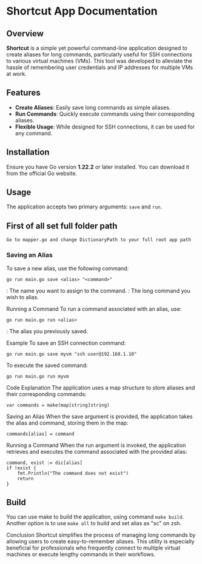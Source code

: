 # Shortcut App Documentation

## Overview

**Shortcut** is a simple yet powerful command-line application designed to create aliases for long commands, particularly useful for SSH connections to various virtual machines (VMs). This tool was developed to alleviate the hassle of remembering user credentials and IP addresses for multiple VMs at work.

## Features

- **Create Aliases**: Easily save long commands as simple aliases.
- **Run Commands**: Quickly execute commands using their corresponding aliases.
- **Flexible Usage**: While designed for SSH connections, it can be used for any command.

## Installation

Ensure you have Go version **1.22.2** or later installed. You can download it from the official Go website.

## Usage

The application accepts two primary arguments: `save` and `run`.

## First of all set full folder path
```
Go to mapper.go and change DictionaryPath to your full root app path
```

### Saving an Alias

To save a new alias, use the following command:

```
go run main.go save <alias> "<command>"
```

<alias>: The name you want to assign to the command.
<command>: The long command you wish to alias.

Running a Command
To run a command associated with an alias, use:

```
go run main.go run <alias>
```

<alias>: The alias you previously saved.

Example
To save an SSH connection command:

```
go run main.go save myvm "ssh user@192.168.1.10"
```

To execute the saved command:

```
go run main.go run myvm
```

Code Explanation
The application uses a map structure to store aliases and their corresponding commands:

```
var commands = make(map[string]string)
```

Saving an Alias
When the save argument is provided, the application takes the alias and command, storing them in the map:

```
commands[alias] = command
```

Running a Command
When the run argument is invoked, the application retrieves and executes the command associated with the provided alias:

```
command, exist := dic[alias]
if !exist {
	fmt.Println("The command does not exist")
	return
}
```

## Build
You can use make to build the application, using command `make build`.
Another option is to use `make all` to build and set alias as "sc" on zsh.


Conclusion
Shortcut simplifies the process of managing long commands by allowing users to create easy-to-remember aliases. This utility is especially beneficial for professionals who frequently connect to multiple virtual machines or execute lengthy commands in their workflows.
